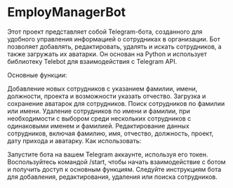# EmployManagerBot
Этот проект представляет собой Telegram-бота, созданного для удобного управления информацией о сотрудниках в организации. Бот позволяет добавлять, редактировать, удалять и искать сотрудников, а также загружать их аватарки. Он основан на Python и использует библиотеку Telebot для взаимодействия с Telegram API.

Основные функции:

Добавление новых сотрудников с указанием фамилии, имени, должности, проекта и возможности указать отчество.
Загрузка и сохранение аватарок для сотрудников.
Поиск сотрудников по фамилии или имени.
Удаление сотрудников по имени и фамилии, при необходимости с выбором среди нескольких сотрудников с одинаковыми именем и фамилией.
Редактирование данных сотрудников, включая фамилию, имя, отчество, должность, проект, дату прихода и аватарку.
Как использовать:

Запустите бота на вашем Telegram аккаунте, используя его токен.
Воспользуйтесь командой /start, чтобы начать взаимодействие с ботом и получить доступ к основным функциям.
Следуйте инструкциям бота для добавления, редактирования, удаления или поиска сотрудников.
